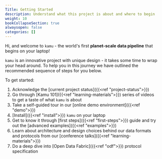 ```yaml
---
Title: Getting Started
description: Understand what this project is about and where to begin
weight: 10
bookCollapseSection: true
alwaysopen: false
categories: []
---
```


Hi, and welcome to `kamu` - the world's first **planet-scale data pipeline** that begins on your laptop!

`kamu` is an innovative project with unique design - it takes some time to wrap your head around. To help you in this journey we have outlined the recommended sequence of steps for you below.

To get started:
1. Acknowledge the [current project status]({{<ref "project-status">}})
2. Go through [Kamu 101]({{<ref "learning-materials">}}) series of videos to get a taste of what `kamu` is about
3. Take a self-guided tour in our [online demo environment]({{<ref "demo">}})
4. [Install]({{<ref "install">}}) `kamu` on your laptop
5. Get to know it through [first steps]({{<ref "first-steps">}}) guide and try out the [advanced examples]({{<ref "examples">}})
6. Learn about architecture and design choices behind our data formats and protocols from our [conference talks]({{<ref "learning-materials">}})
7. Do a deep dive into [Open Data Fabric]({{<ref "odf">}}) protocol specification
